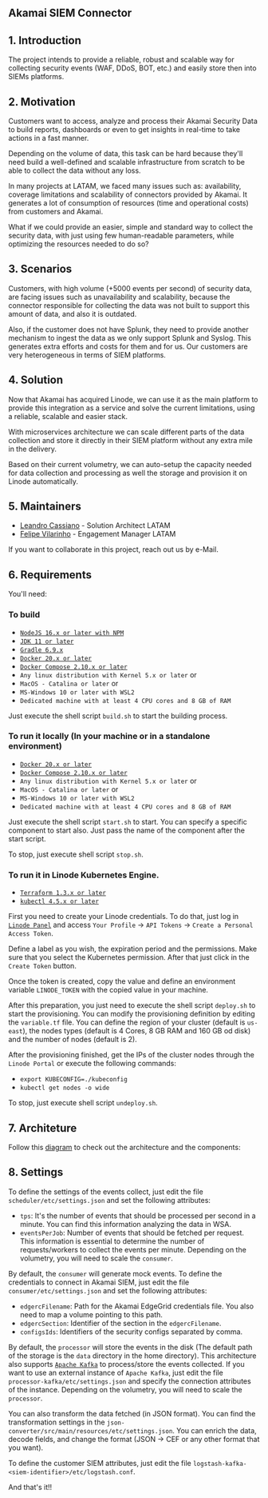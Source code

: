 ## Akamai SIEM Connector

## 1. Introduction

The project intends to provide a reliable, robust and scalable way for collecting security events (WAF, DDoS, BOT, etc.) 
and easily store then into SIEMs platforms.

## 2. Motivation

Customers want to access, analyze and process their Akamai Security Data to build reports, dashboards or even to get 
insights in real-time to take actions in a fast manner.

Depending on the volume of data, this task can be hard because they'll need build a well-defined and scalable 
infrastructure from scratch to be able to collect the data without any loss.

In many projects at LATAM, we faced many issues such as: availability, coverage limitations and scalability of 
connectors provided by Akamai. It generates a lot of consumption of resources (time and operational costs) from 
customers and Akamai.

What if we could provide an easier, simple and standard way to collect the security data, with just using few 
human-readable parameters, while optimizing the resources needed to do so?

## 3. Scenarios
Customers, with high volume (+5000 events per second) of security data, are facing issues such as unavailability and 
scalability, because the connector responsible for collecting the data was not built to support this amount of data, and
also it is outdated.

Also, if the customer does not have Splunk, they need to provide another mechanism to ingest the data as we only support
Splunk and Syslog. This generates extra efforts and costs for them and for us. Our customers are very heterogeneous in 
terms of SIEM platforms.

## 4. Solution
Now that Akamai has acquired Linode, we can use it as the main platform to provide this integration as a service and 
solve the current limitations, using a reliable, scalable and easier stack.

With microservices architecture we can scale different parts of the data collection and store it directly in their SIEM 
platform without any extra mile in the delivery.

Based on their current volumetry, we can auto-setup the capacity needed for data collection and processing as well the 
storage and provision it on Linode automatically.

## 5. Maintainers

- [Leandro Cassiano](https://contacts.akamai.com/lcassian) - Solution Architect LATAM
- [Felipe Vilarinho](https://contacts.akamai.com/fvilarin) - Engagement Manager LATAM

If you want to collaborate in this project, reach out us by e-Mail.

## 6. Requirements

You'll need:

### To build

- [`NodeJS 16.x or later with NPM`](https://nodejs.org)
- [`JDK 11 or later`](https://www.oracle.com/java/technologies/downloads)
- [`Gradle 6.9.x`](https://www.gradle.org)
- [`Docker 20.x or later`](https://docker.com)
- [`Docker Compose 2.10.x or later`](https://docs.docker.com/compose/install/)
- `Any linux distribution with Kernel 5.x or later` or 
- `MacOS - Catalina or later` or 
- `MS-Windows 10 or later with WSL2`
- `Dedicated machine with at least 4 CPU cores and 8 GB of RAM`

Just execute the shell script `build.sh` to start the building process.

### To run it locally (In your machine or in a standalone environment)

- [`Docker 20.x or later`](https://docker.com)
- [`Docker Compose 2.10.x or later`](https://docs.docker.com/compose/install/)
- `Any linux distribution with Kernel 5.x or later` or
- `MacOS - Catalina or later` or
- `MS-Windows 10 or later with WSL2`
- `Dedicated machine with at least 4 CPU cores and 8 GB of RAM`

Just execute the shell script `start.sh` to start. You can specify a specific component to start also. Just pass the 
name of the component after the start script. 

To stop, just execute shell script `stop.sh`.

### To run it in Linode Kubernetes Engine.

- [`Terraform 1.3.x or later`](https://www.terraform.io)
- [`kubectl 4.5.x or later`](https://kubernetes.io/docs/tasks/tools/)

First you need to create your Linode credentials. To do that, just log in [`Linode Panel`](https://cloud.linode.com)
and access `Your Profile` -> `API Tokens` -> `Create a Personal Access Token`.

Define a label as you wish, the expiration period and the permissions. Make sure that you select the Kubernetes
permission. After that just click in the `Create Token` button.

Once the token is created, copy the value and define an environment variable `LINODE_TOKEN` with the copied value in 
your machine.

After this preparation, you just need to execute the shell script `deploy.sh` to start the provisioning. You can modify
the provisioning definition by editing the `variable.tf` file. You can define the region of your cluster
(default is `us-east`), the nodes types (default is 4 Cores, 8 GB RAM and 160 GB od disk) and the number of nodes
(default is 2).

After the provisioning finished, get the IPs of the cluster nodes through the `Linode Portal` or execute the following
commands:
- `export KUBECONFIG=./kubeconfig`
- `kubectl get nodes -o wide`

To stop, just execute shell script `undeploy.sh`.

## 7. Architeture

Follow this [diagram](https://viewer.diagrams.net/?tags=%7B%7D&target=blank&highlight=FFFFFF&edit=_blank&layers=1&nav=1&title=Akamai%20SIEM%20Connector%20Architecture.drawio#R7V1Zd6O4Ev41fkwfdtuPWbtzJ30n05k%2BvbzcI4NsM8HIDXJiz6%2B%2FEkg2ULJDYrY07j4nAbEE9FWVqr4qiYF5uVh%2FjNBy%2Fpl4OBgYmrcemFcDw9Atw2G%2FeMsmbRlZZtowi3xPnLRrePD%2FxaJRE60r38Nx7kRKSED9Zb7RJWGIXZprQ1FEnvOnTUmQ%2F6tLNMOg4cFFAWz95nt0Lt7CGO7aP2F%2FNpd%2FWXfG6ZEFkieLN4nnyCPPmSbzemBeRoTQdGuxvsQB7zzZL%2Bl1N3uObh8swiEtc8Hfvvdzcqctbi6jT1%2FPvvxYG1%2BuznQ7vc0TClbijam7HPBbOQG77cUkYlszviV72LhhW%2FFqgcVr0Y3sK4rX%2FMQ5XQSsQWebKPBnIdt22TPiiDU84Yj6rHfPxYGF73n88osIx%2F6%2FaJLcSmP7S%2BKHNMHOvhjYV%2FxeK0riVD74rWMakUd8SQLC7nsVkpDfZeoHQbGJhFSIlc6vg90mepI%2FGl5nmkQ3fsRkgWm0YaeIo5Yhek3ItOMIiJ93EqJLAZ5npMMSbUgI5Wx76x1ubENAp4bxE3oa%2Fzx7%2BGtDsfnr5%2FPnP4zH2zMdoHj%2BiBbIZ20Pt9ef2a%2Fz%2B1v28zr0ko4F0EVkFXrYE337PPcpflgilx99ZoqdRzXbpVah1weG6SE8mroAInbEcUd4Mq0GBGM4zoMAMTA1BQZObRhoAIT%2FkEnMWv5a4RXUFmYPlnzT3QQ%2B6%2FvIfLnjJylKd5NtA3IfZwl2f64ou81WOQQ6tkIBimjZeORZKrRGxsR0nGrQcvJgqdByFGAN6wJLDksZsABA2GMjgdglEZ2TGQlRcL1rvdhpDTdZu3PuCFkKJP7BlG5E93MLlgc0piii53yY4oIQoDj2Xdl84wfytL0AxGQVufiQUIr3ZDecYXroRDGg8Zc%2BCGiEA0T9p%2FzwWDk%2B0ktoFg689un3zPYPfqsPtti7Wos7JzsbuROy9%2F2e3clcxXd3lyV78roc9GKsyuKuNYO7abeFu9ofgSNZG4JQHOG6o6em1S28jBNeHcXr4HNn8LpMvfmoXp%2BwES%2FDLLoZQ%2BODDRwN3VC5hXZdnsaolZFMjkrbnXKjUrJ3jyOfvTwP2OBQVYs2Dct6KVq3tGm4T5v4y8z5z3%2FSECB259hbBQxSzkFECWERBEk4vScsWEbExXFcIijYEwO84PdPbf5fnJdpT%2F8po7fkXzWaqo%2BKmlpWT2sL38YASzciYYEKySDl%2FFpx6ibpv7M04DpnJ%2Bj6cp30kTwu%2BZMYR0%2B%2B21%2FWRDedHOSW5gDIVTFgbaSJAbmvxS9Kq0O87zyZrueV3NSgkg%2BbRNyEFE3liIcqo94XxE3tZcQb1XFzBBBvwx2r3YMyjbIeVFsOlDp8bJXm2VE7PzJH1DRP4xFmeUSdTvnE8rmzuYgV84VDbt0oTmwBMwWGxiH9yJOAhhb4kwiJv90%2FX7iYydCHinRSo76wNeyOWmoH1bKkGu5I2l0E%2FCN7bE84fIT6Wm0ZZHHpfZrnk0JmF3yxrUDJW6QPer%2FNDmblZ%2FsYR5gFC5iFG0xdbgjwE%2BYOjaFNUJwEyEnURf0kiibTaYxpspGNqXtqKiy7c6bCbtNUNJGoeZkSqzx7I5MyL7PLHRv7YUR9GeF01BdEGEOS9YlQUqnQggtLlF9ag17qt211jRYzYcLgWiBUScR8qo0whkbHiiMsOFafaJIqaRJr1DGaxIJaXi3iy9Uk8ON5bxF3nK4hDomxOaVLOPD2BSGjoJO6Ba2wrUDIrA0hmJDqN0IghG0boaEOsOgoe7mP%2F9hFO%2BrYp4hivWGPBO%2FFsEdGwR0Je2yYVrpPwxSe6S9IyPuvqjGdEdC7Zmtq7HbSBm8kEZUEwkHNqiOfYJfNJ3SMU7C7UandXbyk9ekKXjD%2FU7omSpA7fjgDEPeT%2FzFb53ftBriAXhfJgMhwPAaQN1okY8OixhP7Uyv7o0C8Li5AWYVhdmKEPWKoHJccKp2ODZUwwr%2BXmRF2Rz6nmUsV%2F9Ohl%2BBBot0o2utESTEmsVofKB0YBJ6zPk%2Bg%2BgNNH9Errae1x3pe8F6FYWUbGZP2ItJCxYytQl81%2BXdcG%2FrjNkzmlgoavCEN%2FsqZIY0HQE7ZSSGSjuiIVXeg%2F%2FQgIp3fgQ0qztxolA1Sui9GO9VqdbFBoLq0cp5VIvbepls5MGelLC9JfmznV%2FXbUbKdD%2FnFSlSUwshu0FEaQoIIxZvQZQ4OWvAuDyfxMnV4qog2I%2FxrheP%2BRpvF6mLDVM2JbTT3PIQBp5SAE%2BIVqLxeRLxcPVF9eEMO8aTxdS5PVYiNTb0x%2FNWzfGBo3IbHVucUHuV7K6YAKM9rLX5Ru9O9qmqo1Ns%2BSgqk1e6IGECbfUdmrFcURXzvL4gt0ocjrSx9WFcQC6ngtk1k1STPIdPXYeb%2B0GMfyHFvJzWJ8DLJcmdofA%2FA2494tKh5w9KaV5t3Ai3dy0ug9r2euehj2ooYQ8nA1%2BdkwjqhU5DRnAAMS05aqS%2BJbZ3c1irdVumOvui3mt0amhXrOD0o8%2BZF4%2B6H21PEmslJTdqFP7tCFPFeZI8%2FJdHiNHIn%2B%2BPWR27pI59Mfismf%2BQY7Zp8A7rhp1lrlSKu5QA3DZjqbXaMhwoPsOF2dVn%2B3bdfjhCQDLIfZ1Dmvwv5lPEYdoqt8nzBihvVdUsJfvUojgZ252F4Xhaw9joLLlHw2XcjEpMpNxwPfJ2ikH%2FDZM8Y3%2FKM9Ol0arjKbyt4zsSx1UP9sWBtl%2FOzcpKvQ8EfKaAcGTUhCetspNnnnXiU4b8OUMzMd4xRxJeoKboTqWf45xKH2zOC9PKb9E%2Bnd%2BmqEL2JY61IiAytUzKkWAP0%2FNsDNwSmhNkliyWLW%2FjwcMJTgeeoW4Aq1itZowlG%2B8O2Hpt0UzO7hR4M3r%2FgBUkqvB42cUD2TwzrsQ6a427poGIZqIRRv%2Bn3%2BgWWkfefxg6sy1DN9Kpi%2FQI1Tt1YHLfquowWkoni0sKai8Y4Hyo6eiF7nJKwVay5qE7hw3C5OCVFk9NJtK%2B3APv3l9cvBuf2qCxHWVde32onLfHG4vTmS6RMqLMHZbkjWYZ2lr3sLjytfT3u4GNnDN8ViucTgiIP%2Bh%2Fv38y1X77UzorRzeuD4rNfByWwKwpRYhEVGUghl3KZPZ4jfv1SCEWpNoFUW03mF09r5BXJHrNQ9KHDmSR1rcCmRui0Rt5hhMZtI6RYG63fCBU%2FiqSyco0ipFi4AIBTd1LV0fNpAcdWODSSLsnlCatYBFktuDB4Bt3yZs9RLUuH4XlVUrXpztJf01na6zurik%2FMH9u90sTqOVE1oIFVed715bMVH9ZYBQF%2F4AUK0YxXmhdL3Sb86PkjWiD%2Fd7HDFYFr5cFVjJ7NVjWXWf2wUsWqLI1xtGIpqLtmFQvWF9xyctdFvFB0grMKppgrkNOxNJMMT7pcxZSovr180sKcNwC1UFeIgl2bKJRIlFSphdWlhI%2FWQl0xsaNZNYQhXrnxTerWbxNq1DTEGQpXu64x7u5ewzdfv5nfNv%2FzvtO%2Frz%2Fd%2Fndz1m6G5JXLYKXPWqD1XiQTle9dNl2ZakAD1OGhp8xPdUykDY5arTDpiugToLFXGYoL7lrOULE6Sm1curLH91RPvAcjVgEiZoEfcRQ%2BuIoFroIfUcIBPfA%2BwWEVahhsRaqpIjjYbkR4Ge722EdmNOafiYf5Gf8H) to check out the architecture and the components:

## 8. Settings

To define the settings of the events collect, just edit the file `scheduler/etc/settings.json` and set the 
following attributes:

- `tps`: It's the number of events that should be processed per second in a minute. You can find this information 
analyzing the data in WSA.
- `eventsPerJob`: Number of events that should be fetched per request. This information is essential to determine the
number of requests/workers to collect the events per minute. Depending on the volumetry, you will need to scale the 
`consumer`.

By default, the `consumer` will generate mock events. To define the credentials to connect in Akamai SIEM, just edit the
file `consumer/etc/settings.json` and set the following attributes:

- `edgercFilename`: Path for the Akamai EdgeGrid credentials file. You also need to map a volume pointing to this path.
- `edgercSection`: Identifier of the section in the `edgercFilename`.
- `configsIds`: Identifiers of the security configs separated by comma.

By default, the `processor` will store the events in the disk (The default path of the storage is the `data` directory
in the home directory). This architecture also supports [`Apache Kafka`](https://kafka.apache.org) to process/store the 
events collected. If you want to use an external instance of `Apache Kafka`, just edit the file 
`processor-kafka/etc/settings.json` and specify the connection attributes of the instance. 
Depending on the volumetry, you will need to scale the `processor`.

You can also transform the data fetched (in JSON format). You can find the transformation settings in the 
`json-converter/src/main/resources/etc/settings.json`. You can enrich the data, decode fields, and change the format 
(JSON -> CEF or any other format that you want).

To define the customer SIEM attributes, just edit the file `logstash-kafka-<siem-identifier>/etc/logstash.conf`.

And that's it!!
